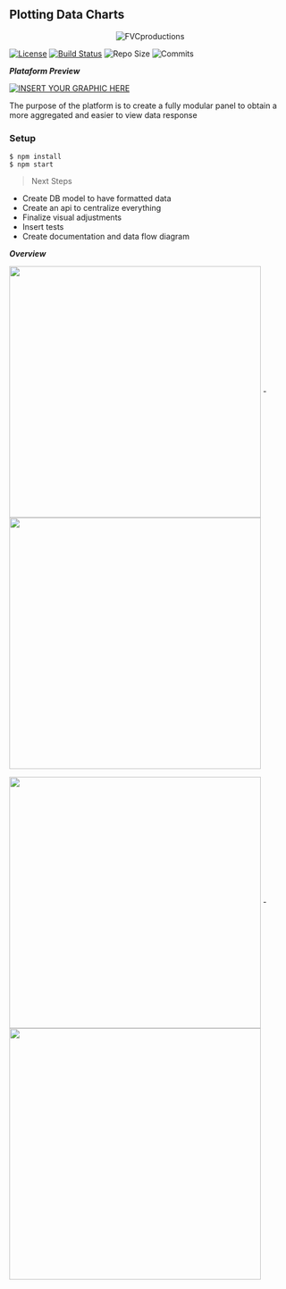 ## Plotting Data Charts
<p align="center">
<img align="center" src="https://i.imgur.com/4aRDorN.png" title="FVCproductions" alt="FVCproductions">
</p>


[![License](http://img.shields.io/:license-mit-blue.svg)](http://doge.mit-license.org)
[![Build Status](http://img.shields.io/travis/badges/badgerbadgerbadger.svg?style=flat-square)](https://travis-ci.org/badges/badgerbadgerbadger)
![Repo Size](https://img.shields.io/github/repo-size/CRCunha/dashboard)
![Commits](https://img.shields.io/github/commit-activity/m/CRCunha/dashboard)

***Plataform Preview***

[![INSERT YOUR GRAPHIC HERE](https://i.imgur.com/KFnMxse.png)]()

The purpose of the platform is to create a fully modular panel to obtain a more aggregated and easier to view data response

### Setup

```shell
$ npm install
$ npm start
```

> Next Steps

- Create DB model to have formatted data 
- Create an api to centralize everything
- Finalize visual adjustments
- Insert tests
- Create documentation and data flow diagram

***Overview***

<img align="center" src="https://i.imgur.com/HZ4lOvk.gif" width="450"> - 
<img align="center" src="https://i.imgur.com/xBZzhs8.gif" width="450">

<img align="center" src="https://i.imgur.com/vloQ9z8.gif" width="450"> - 
<img align="center" src="https://i.imgur.com/AhGBZii.gif" width="450">

